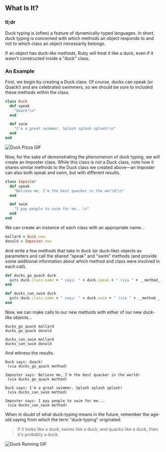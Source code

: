 ## What Is It?

### tl;dr

Duck typing is (often) a feature of dynamically-typed languages. In short, duck typing is concerned with which methods an object responds to and not to which class an object necessarily belongs.

If an object has *duck-like methods*, Ruby will treat it like a duck, even if it wasn't constructed inside a "duck" class.

### An Example

First, we begin by creating a Duck class. Of course, ducks can speak (or Quack!) and are celebrated swimmers, so we should be sure to included these methods within the class.

```ruby
class Duck
  def speak
    "Quack!\n"
  end

  def swim
    "I'm a great swimmer. Splash splash splash!\n"
  end
end
```

![Duck Pizza GIF](http://cdn.jsears.co/duck_pizza.gif)

Now, for the sake of demonstrating the phenomenon of duck typing, we will create an Imposter class. While this class is not a Duck class, note how it shares similar methods to the Duck class we created above—an Imposter can also both speak and swim, but with different results.

```ruby
class Imposter
  def speak
    "Believe me, I'm the best quacker in the world!\n"
  end

  def swim
    "I pay people to swim for me...\n"
  end
end
```

We can create an instance of each class with an appropriate name...

```ruby
mallard = Duck.new
donald = Imposter.new
```

And write a few methods that take in duck (or duck-like) objects as parameters and call the shared "speak" and "swim" methods (and provide some additional information about which method and class were involved in each call).

```ruby
def ducks_go_quack duck
  puts duck.class.name + " says: " + duck.speak + " (via " + __method__.to_s + " method)\n\n"
end

def ducks_can_swim duck
  puts duck.class.name + " says: " + duck.swim + " (via " + __method__.to_s + " method)\n\n"
end
```

Now, we can make calls to our new methods with either of our new *duck-like* objects...

```
ducks_go_quack mallard
ducks_go_quack donald

ducks_can_swim mallard
ducks_can_swim donald
```

And witness the results.

```
Duck says: Quack!
 (via ducks_go_quack method)

Imposter says: Believe me, I'm the best quacker in the world!
 (via ducks_go_quack method)

Duck says: I'm a great swimmer. Splash splash splash!
 (via ducks_can_swim method)

Imposter says: I pay people to swim for me...
 (via ducks_can_swim method)
```

When in doubt of what duck-typing means in the future, remember the age-old saying from which the term "duck-typing" originated:

> If it looks like a duck, swims like a duck, and quacks like a duck, then it's probably a duck.

![Duck Running GIF](http://cdn.jsears.co/duck_running.gif)
